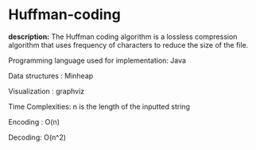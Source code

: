 # Huffman-coding
**description:** 
The Huffman coding algorithm is a lossless compression algorithm that uses frequency of characters to reduce the size of the file.

Programming language used for implementation: Java

Data structures : Minheap

Visualization : graphviz

Time Complexities: n is the length of the inputted string

Encoding : O(n)

Decoding: O(n^2)
